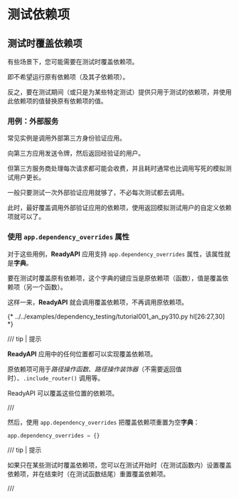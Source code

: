 # 测试依赖项

## 测试时覆盖依赖项

有些场景下，您可能需要在测试时覆盖依赖项。

即不希望运行原有依赖项（及其子依赖项）。

反之，要在测试期间（或只是为某些特定测试）提供只用于测试的依赖项，并使用此依赖项的值替换原有依赖项的值。

### 用例：外部服务

常见实例是调用外部第三方身份验证应用。

向第三方应用发送令牌，然后返回经验证的用户。

但第三方服务商处理每次请求都可能会收费，并且耗时通常也比调用写死的模拟测试用户更长。

一般只要测试一次外部验证应用就够了，不必每次测试都去调用。

此时，最好覆盖调用外部验证应用的依赖项，使用返回模拟测试用户的自定义依赖项就可以了。

### 使用 `app.dependency_overrides` 属性

对于这些用例，**ReadyAPI** 应用支持 `app.dependency_overrides` 属性，该属性就是**字典**。

要在测试时覆盖原有依赖项，这个字典的键应当是原依赖项（函数），值是覆盖依赖项（另一个函数）。

这样一来，**ReadyAPI** 就会调用覆盖依赖项，不再调用原依赖项。

{* ../../examples/dependency_testing/tutorial001_an_py310.py hl[26:27,30] *}

/// tip | 提示

**ReadyAPI** 应用中的任何位置都可以实现覆盖依赖项。

原依赖项可用于*路径操作函数*、*路径操作装饰器*（不需要返回值时）、`.include_router()` 调用等。

ReadyAPI 可以覆盖这些位置的依赖项。

///

然后，使用 `app.dependency_overrides` 把覆盖依赖项重置为空**字典**：

```Python
app.dependency_overrides = {}
```

/// tip | 提示

如果只在某些测试时覆盖依赖项，您可以在测试开始时（在测试函数内）设置覆盖依赖项，并在结束时（在测试函数结尾）重置覆盖依赖项。

///
